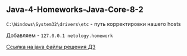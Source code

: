## Java-4-Homeworks-Java-Core-8-2

`C:\Windows\System32\drivers\etc`  - путь корректировки нашего hosts

Добавляем - `127.0.0.1 netology.homework`


[Ссылка на java файлы решения ДЗ](src/main/java)

